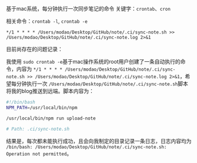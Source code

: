 基于mac系统，每分钟执行一次同步笔记的命令
关键字：`crontab`、`cron`

相关命令：`crontab -l`, `crontab -e`

```
*/1 * * * * /Users/modao/Desktop/GitHub/note/.ci/sync-note.sh >> /Users/modao/Desktop/GitHub/note/.ci/sync-note.log 2>&1
```


目前尚存在的问题记录：

我使用 `sudo crontab -e`基于mac操作系统的root用户创建了一条自动执行的命令，内容为 `*/1 * * * * /Users/modao/Desktop/GitHub/note/.ci/sync-note.sh >> /Users/modao/Desktop/GitHub/note/.ci/sync-note.log 2>&1`，希望每分钟执行一次 `/Users/modao/Desktop/GitHub/note/.ci/sync-note.sh`脚本将我的blog推送到远端。脚本内容为：
```sh
#!/bin/bash
NPM_PATH=/usr/local/bin/npm

/usr/local/bin/npm run upload-note

# Path: .ci/sync-note.sh

```

结果是，每次都未能执行成功，且会向我制定的目录记录一条日志，日志内容均为 `/bin/bash: /Users/modao/Desktop/GitHub/note/.ci/sync-note.sh: Operation not permitted`。